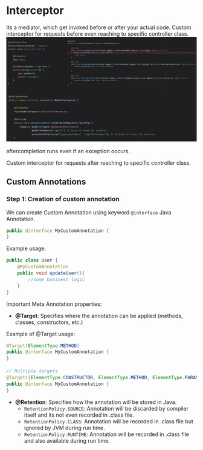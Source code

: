 # Interceptor
Its a mediator, which get invoked before or after your actual code.
Custom interceptor for requests before even reaching to specific controller class.
![](/images/interceptor.png)

aftercompletion runs even if an exception occurs.

Custom interceptor for requests after reaching to specific controller class.

## Custom Annotations
### Step 1: Creation of custom annotation

We can create Custom Annotation using keyword `@interface` Java Annotation.

```java
public @interface MyCustomAnnotation {
}
```

Example usage:
```java
public class User {
    @MyCustomAnnotation
    public void updateUser(){
        //some business logic
    }
}
```

Important Meta Annotation properties:
- **@Target**: Specifies where the annotation can be applied (methods, classes, constructors, etc.)

Example of @Target usage:
```java
@Target(ElementType.METHOD)
public @interface MyCustomAnnotation {
}

// Multiple targets
@Target({ElementType.CONSTRUCTOR, ElementType.METHOD, ElementType.PARAMETER, ElementType.FIELD})
public @interface MyCustomAnnotation {
}
```

- **@Retention**: Specifies how the annotation will be stored in Java.
  - `RetentionPolicy.SOURCE`: Annotation will be discarded by compiler itself and its not even recorded in .class file.
  - `RetentionPolicy.CLASS`: Annotation will be recorded in .class file but ignored by JVM during run time.
  - `RetentionPolicy.RUNTIME`: Annotation will be recorded in .class file and also available during run time.


